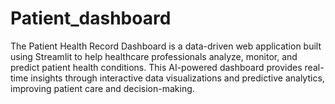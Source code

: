 # Patient_dashboard
The Patient Health Record Dashboard is a data-driven web application built using Streamlit to help healthcare professionals analyze, monitor, and predict patient health conditions. This AI-powered dashboard provides real-time insights through interactive data visualizations and predictive analytics, improving patient care and decision-making.
